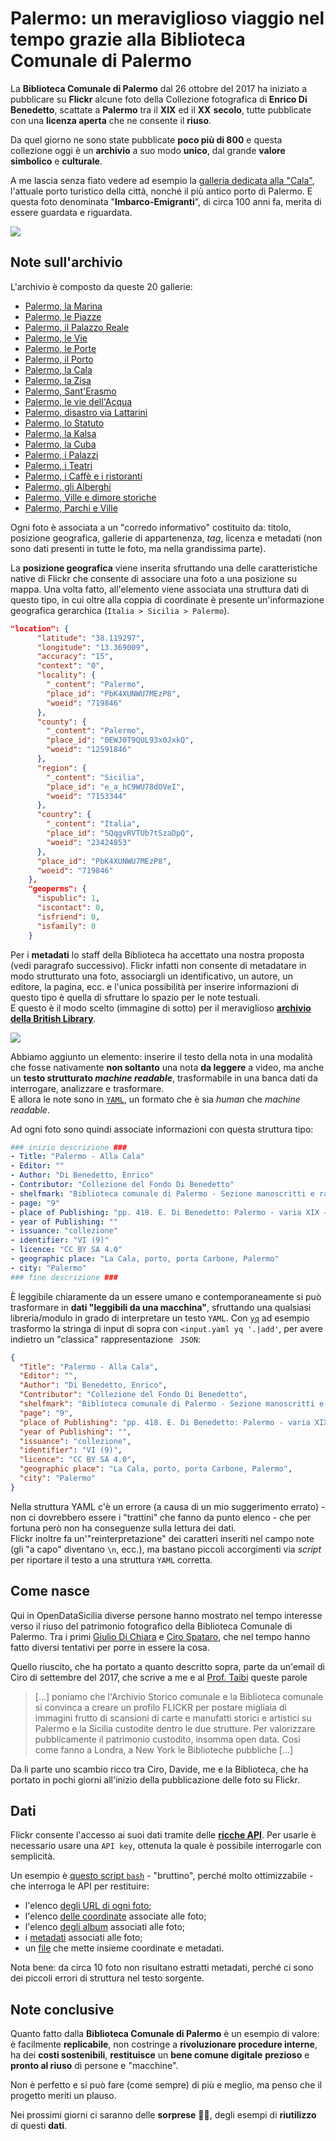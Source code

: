 # Palermo: un meraviglioso viaggio nel tempo grazie alla Biblioteca Comunale di Palermo

La **Biblioteca Comunale di Palermo** dal 26 ottobre del 2017 ha iniziato a pubblicare su **Flickr** alcune foto della Collezione fotografica di **Enrico Di Benedetto**, scattate a **Palermo** tra il **XIX** ed il **XX** **secolo**, tutte pubblicate con una **licenza aperta** che ne consente il **riuso**.

Da quel giorno ne sono state pubblicate **poco più di 800** e questa collezione oggi è un **archivio** a suo modo **unico**, dal grande **valore** **simbolico** e **culturale**.

A me lascia senza fiato vedere ad esempio la [galleria dedicata alla "Cala"](https://www.flickr.com/photos/biblioteca-comunale-palermo/albums/72157688389942214), l'attuale porto turistico della città, nonché il più antico porto di Palermo. E questa foto denominata "**Imbarco-Emigranti**", di circa 100 anni fa, merita di essere guardata e riguardata.

![](https://farm5.staticflickr.com/4468/26260490989_dc9bf10f49_h.jpg)

## Note sull'archivio

L'archivio è composto da queste 20 gallerie:

- [Palermo, la Marina](https://www.flickr.com/photos/biblioteca-comunale-palermo/sets/72157663333525298)
- [Palermo, le Piazze](https://www.flickr.com/photos/biblioteca-comunale-palermo/sets/72157666391675469)
- [Palermo, il Palazzo Reale](https://www.flickr.com/photos/biblioteca-comunale-palermo/sets/72157668271638498)
- [Palermo, le Vie](https://www.flickr.com/photos/biblioteca-comunale-palermo/sets/72157687154069622)
- [Palermo, le Porte](https://www.flickr.com/photos/biblioteca-comunale-palermo/sets/72157687308321742)
- [Palermo, il Porto](https://www.flickr.com/photos/biblioteca-comunale-palermo/sets/72157687801943471)
- [Palermo, la Cala](https://www.flickr.com/photos/biblioteca-comunale-palermo/sets/72157688389942214)
- [Palermo, la Zisa](https://www.flickr.com/photos/biblioteca-comunale-palermo/sets/72157689677139110)
- [Palermo, Sant'Erasmo](https://www.flickr.com/photos/biblioteca-comunale-palermo/sets/72157690260513735)
- [Palermo, le vie dell'Acqua](https://www.flickr.com/photos/biblioteca-comunale-palermo/sets/72157691908983201)
- [Palermo, disastro via Lattarini](https://www.flickr.com/photos/biblioteca-comunale-palermo/sets/72157691909423261)
- [Palermo, lo Statuto](https://www.flickr.com/photos/biblioteca-comunale-palermo/sets/72157691910775161)
- [Palermo, la Kalsa](https://www.flickr.com/photos/biblioteca-comunale-palermo/sets/72157692911450514)
- [Palermo, la Cuba](https://www.flickr.com/photos/biblioteca-comunale-palermo/sets/72157695748130741)
- [Palermo, i Palazzi](https://www.flickr.com/photos/biblioteca-comunale-palermo/sets/72157696025498881)
- [Palermo, i Teatri](https://www.flickr.com/photos/biblioteca-comunale-palermo/sets/72157696738809002)
- [Palermo, i Caffè e i ristoranti](https://www.flickr.com/photos/biblioteca-comunale-palermo/sets/72157696870242730)
- [Palermo, gli Alberghi](https://www.flickr.com/photos/biblioteca-comunale-palermo/sets/72157697070534502)
- [Palermo, Ville e dimore storiche](https://www.flickr.com/photos/biblioteca-comunale-palermo/sets/72157698240123224)
- [Palermo, Parchi e Ville](https://www.flickr.com/photos/biblioteca-comunale-palermo/sets/72157704964923074)

Ogni foto è associata a un "corredo informativo" costituito da: titolo, posizione geografica, gallerie di appartenenza, _tag_, licenza e metadati (non sono dati presenti in tutte le foto, ma nella grandissima parte).

La **posizione geografica** viene inserita sfruttando una delle caratteristiche native di Flickr che consente di associare una foto a una posizione su mappa. Una volta fatto, all'elemento viene associata una struttura dati di questo tipo, in cui oltre alla coppia di coordinate è presente un'informazione geografica gerarchica (`Italia > Sicilia > Palermo`).

```json
"location": {
      "latitude": "38.119297",
      "longitude": "13.369009",
      "accuracy": "15",
      "context": "0",
      "locality": {
        "_content": "Palermo",
        "place_id": "PbK4XUNWU7MEzP8",
        "woeid": "719846"
      },
      "county": {
        "_content": "Palermo",
        "place_id": "0EWJ0T9QUL93x0JxkQ",
        "woeid": "12591846"
      },
      "region": {
        "_content": "Sicilia",
        "place_id": "e_a_hC9WU78dOVeI",
        "woeid": "7153344"
      },
      "country": {
        "_content": "Italia",
        "place_id": "5QqgvRVTUb7tSzaDpQ",
        "woeid": "23424853"
      },
      "place_id": "PbK4XUNWU7MEzP8",
      "woeid": "719846"
    },
    "geoperms": {
      "ispublic": 1,
      "iscontact": 0,
      "isfriend": 0,
      "isfamily": 0
    }
```

Per i **metadati** lo staff della Biblioteca ha accettato una nostra proposta (vedi paragrafo successivo). Flickr infatti non consente di metadatare in modo strutturato una foto, associargli un identificativo, un autore, un editore, la pagina, ecc. e l'unica possibilità per inserire informazioni di questo tipo è quella di sfruttare lo spazio per le note testuali. <br>
E questo è il modo scelto (immagine di sotto) per il meraviglioso [**archivio della British Library**](https://www.flickr.com/photos/britishlibrary/).

![](https://i.imgur.com/IRuGPQ3.png)

Abbiamo aggiunto un elemento: inserire il testo della nota in una modalità che fosse nativamente **non soltanto** una nota **da leggere** a video, ma anche un **testo strutturato _machine readable_**, trasformabile in una banca dati da interrogare, analizzare e trasformare.<br>
E allora le note sono in [`YAML`](https://yaml.org/), un formato che è sia _human_ che _machine readable_.

Ad ogni foto sono quindi associate informazioni con questa struttura tipo:

```yaml
### inizio descrizione ###
- Title: "Palermo - Alla Cala"
- Editor: ""
- Author: "Di Benedetto, Enrico"
- Contributor: "Collezione del Fondo Di Benedetto"
- shelfmark: "Biblioteca comunale di Palermo - Sezione manoscritti e rari"
- page: "9"
- place of Publishing: "pp. 418. E. Di Benedetto: Palermo - varia XIX – XX secolo"
- year of Publishing: ""
- issuance: "collezione"
- identifier: "VI (9)"
- licence: "CC BY SA 4.0"
- geographic place: "La Cala, porto, porta Carbone, Palermo"
- city: "Palermo"
### fine descrizione ###
```

È leggibile chiaramente da un essere umano e contemporaneamente si può trasformare in **dati "leggibili da una macchina"**, sfruttando una qualsiasi libreria/modulo in grado di interpretare un testo `YAML`. Con [`yq`](https://yq.readthedocs.io) ad esempio trasformo la stringa di input di sopra con `<input.yaml yq '.|add'`, per avere indietro un "classica" rappresentazione ` JSON`:

```json
{
  "Title": "Palermo - Alla Cala",
  "Editor": "",
  "Author": "Di Benedetto, Enrico",
  "Contributor": "Collezione del Fondo Di Benedetto",
  "shelfmark": "Biblioteca comunale di Palermo - Sezione manoscritti e rari",
  "page": "9",
  "place of Publishing": "pp. 418. E. Di Benedetto: Palermo - varia XIX – XX secolo",
  "year of Publishing": "",
  "issuance": "collezione",
  "identifier": "VI (9)",
  "licence": "CC BY SA 4.0",
  "geographic place": "La Cala, porto, porta Carbone, Palermo",
  "city": "Palermo"
}
```

Nella struttura YAML c'è un errore (a causa di un mio suggerimento errato) - non ci dovrebbero essere i "trattini" che fanno da punto elenco - che per fortuna però non ha conseguenze sulla lettura dei dati.<br>
Flickr inoltre fa un'"reinterpretazione" dei caratteri inseriti nel campo note (gli "a capo" diventano `\n`, ecc.), ma bastano piccoli accorgimenti via _script_ per riportare il testo a una struttura `YAML` corretta.

## Come nasce

Qui in OpenDataSicilia diverse persone hanno mostrato nel tempo interesse verso il riuso del patrimonio fotografico della Biblioteca Comunale di Palermo. Tra i primi [Giulio Di Chiara](https://twitter.com/giuliodichiara) e [Ciro Spataro](https://twitter.com/cirospat), che nel tempo hanno fatto diversi tentativi per porre in essere la cosa.

Quello riuscito, che ha portato a quanto descritto sopra, parte da un'email di Ciro di settembre del 2017, che scrive a me e al [Prof. Taibi](https://twitter.com/dataibi) queste parole

> [...] poniamo che l'Archivio Storico comunale e la Biblioteca comunale si convinca a creare un profilo FLICKR per postare migliaia di immagini frutto di scansioni di carte e manufatti storici e artistici su Palermo e la Sicilia custodite dentro le due strutture. Per valorizzare pubblicamente il patrimonio custodito, insomma open data. Così come fanno a Londra, a New York le Biblioteche pubbliche [...]

Da lì parte uno scambio ricco tra Ciro, Davide, me e la Biblioteca, che ha portato in pochi giorni all'inizio della pubblicazione delle foto su Flickr.

## Dati

Flickr consente l'accesso ai suoi dati tramite delle [**ricche API**](https://www.flickr.com/services/api/). Per usarle è necessario usare una `API key`, ottenuta la quale è possibile interrogarle con semplicità.

Un esempio è [questo script `bash`](./fotoComunePalermo.sh) - "bruttino", perché molto ottimizzabile - che interroga le API per restituire:

- l'elenco [degli URL di ogni foto](./report/download.csv);
- l'elenco [delle coordinate](./report/coordinate.csv) associate alle foto;
- l'elenco [degli album](./report/album.csv) associati alle foto;
- i [metadati](./report/lista.csv) associati alle foto;
- un [file](./report/output.csv) che mette insieme coordinate e metadati.

Nota bene: da circa 10 foto non risultano estratti metadati, perché ci sono dei piccoli errori di struttura nel testo sorgente.

## Note conclusive

Quanto fatto dalla **Biblioteca Comunale di Palermo** è un esempio di valore: è facilmente **replicabile**, non costringe a **rivoluzionare procedure interne**, ha dei **costi sostenibili**, **restituisce** un **bene comune digitale** **prezioso** e **pronto al riuso** di persone e "macchine".

Non è perfetto e si può fare (come sempre) di più e meglio, ma penso che il progetto meriti un plauso.

Nei prossimi giorni ci saranno delle **sorprese** 🎉🎉, degli esempi di **riutilizzo** di questi **dati**.